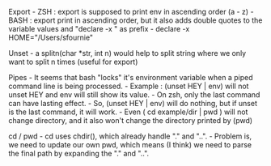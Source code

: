 Export
	- ZSH : export is supposed to print env in ascending order (a - z)
	- BASH : export print in ascending order, but it also adds double quotes to the variable values and "declare -x " as prefix
		- declare -x HOME="/Users/sfournie"

Unset
	- a splitn(char *str, int n) would help to split string where we only want to split n times (useful for export)

Pipes
	- It seems that bash "locks" it's environment variable when a piped command line is being processed.
		- Example : (unset HEY | env) will not unset HEY and env will still show its value.
		- On zsh, only the last command can have lasting effect.
			- So, (unset HEY | env) will do nothing, but if unset is the last command, it will 	work.
	- Even ( cd example/dir | pwd ) will not change directory, and it also won't change the 	directory printed by (pwd)

cd / pwd
	- cd uses chdir(), which already handle "." and "..".
	- Problem is, we need to update our own pwd, which means (I think) we need to
	parse the final path by expanding the "." and "..".